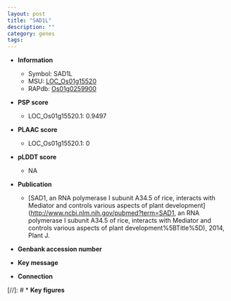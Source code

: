 ```yaml
---
layout: post
title: "SAD1L"
description: ""
category: genes
tags: 
---
```


* **Information**  
    + Symbol: SAD1L  
    + MSU: [LOC_Os01g15520](http://rice.plantbiology.msu.edu/cgi-bin/ORF_infopage.cgi?orf=LOC_Os01g15520)  
    + RAPdb: [Os01g0259900](http://rapdb.dna.affrc.go.jp/viewer/gbrowse_details/irgsp1?name=Os01g0259900)  

* **PSP score**  
    + LOC_Os01g15520.1: 0.9497 

* **PLAAC score**  
    + LOC_Os01g15520.1: 0 

* **pLDDT score**
    + NA


* **Publication**  
    + [SAD1, an RNA polymerase I subunit A34.5 of rice, interacts with Mediator and controls various aspects of plant development](http://www.ncbi.nlm.nih.gov/pubmed?term=SAD1, an RNA polymerase I subunit A34.5 of rice, interacts with Mediator and controls various aspects of plant development%5BTitle%5D), 2014, Plant J.

* **Genbank accession number**  

* **Key message**  

* **Connection**  

[//]: # * **Key figures**  


